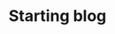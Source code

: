 ---
#
# Use the widgets beneath and the content will be
# inserted automagically in the webpage. To make
# this work, you have to use › layout: frontpage
#
layout: frontpage
title: "Starting blog"
header:
    image_fullwidth: "header_unsplash_12.jpg"
widget-1:
    title: "Title 1"
    url: 'http://kinchi22.github.io/'
    text: 'ABCD'
    image: widget-1-302x182.jpg
widget-2:
    title: "Title 2"
    url: 'http://kinchi22.github.io/'
    text: 'testing the front page'
    image: widget-1-302x182.jpg
widget-3:
    title: "Title 3"
    url: 'http://kinchi22.github.io/'
    text: 'testing the front page haha'
    image: widget-1-302x182.jpg
---